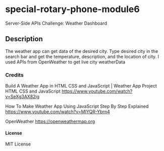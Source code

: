 # special-rotary-phone-module6
Server-Side APIs Challenge: Weather Dashboard

## Description
The weather app can get data of the desired city. Type desired city in the search bar and get the temperature, description, and the location of city.
I used APIs from OpenWeather to get live city weatherData

### Credits
Build A Weather App in HTML CSS and JavaScript | Weather App Project HTML CSS and JavaScript
https://www.youtube.com/watch?v=SeXg3AX82ig

How To Make Weather App Using JavaScript Step By Step Explained
https://www.youtube.com/watch?v=MIYQR-Ybrn4

OpenWeather
https://openweathermap.org

#### License
MIT License
